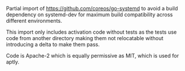 Partial import of https://github.com/coreos/go-systemd to avoid a build dependency on systemd-dev for maximum build compatibility across different environments.

This import only includes activation code without tests as the tests use code from another directory making them not relocatable without introducing a delta to make them pass.

Code is Apache-2 which is equally permissive as MIT, which is used for aptly.
